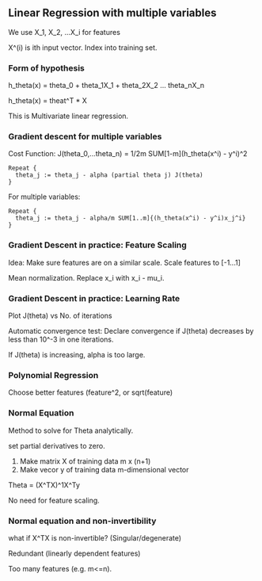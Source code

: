 ## Linear Regression with multiple variables
We use X_1, X_2, ...X_i for features

X^(i) is ith input vector.  Index into training set.


### Form of hypothesis

h_theta(x) = theta_0 + theta_1X_1 + theta_2X_2 ... theta_nX_n

h_theta(x) = theat^T * X 

This is Multivariate linear regression.

### Gradient descent for multiple variables

Cost Function:  J(theta_0,...theta_n) = 1/2m SUM[1-m](h_theta(x^i) - y^i)^2

```
Repeat {
  theta_j := theta_j - alpha (partial theta j) J(theta)
}
```

For multiple variables:

```
Repeat {
  theta_j := theta_j - alpha/m SUM[1..m]{(h_theta(x^i) - y^i)x_j^i}
}
```

### Gradient Descent in practice: Feature Scaling

Idea: Make sure features are on a similar scale.  Scale features to [-1...1]

Mean normalization.  Replace x_i with x_i - mu_i.

### Gradient Descent in practice: Learning Rate

Plot J(theta) vs No. of iterations

Automatic convergence test:  Declare convergence if J(theta) decreases by less than 10^-3 in one iterations.

If J(theta) is increasing, alpha is too large.

### Polynomial Regression

Choose better features (feature^2, or sqrt(feature)

### Normal Equation

Method to solve for Theta analytically.

set partial derivatives to zero.

1. Make matrix X of training data m x (n+1)
2. Make vecor y of training data m-dimensional vector

Theta = (X^TX)^1X^Ty

No need for feature scaling.

### Normal equation and non-invertibility

what if X^TX is non-invertible? (Singular/degenerate)

Redundant (linearly dependent features)

Too many features (e.g. m<=n).
